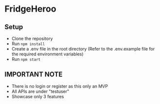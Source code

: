 # FridgeHeroo

## Setup
- Clone the repository
- Run `npm install`
- Create a .env file in the root directory (Refer to the .env.example file for the required environment variables)
- Run `npm start`

## IMPORTANT NOTE
- There is no login or register as this only an MVP 
- All APIs are under "testuser"
- Showcase only 3 features

## 